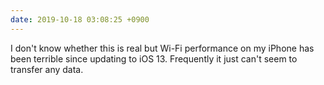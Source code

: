 ```yaml
---
date: 2019-10-18 03:08:25 +0900
---
```

I don't know whether this is real but Wi-Fi performance on my iPhone has been terrible since updating to iOS 13. Frequently it just can't seem to transfer any data.
